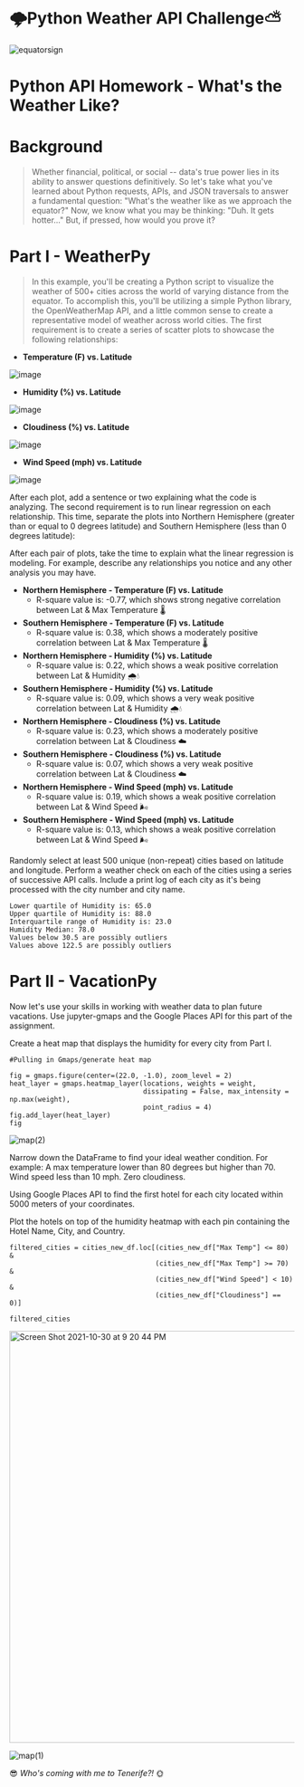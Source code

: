 # 🌩️Python Weather API Challenge:partly_sunny:

![equatorsign](https://user-images.githubusercontent.com/91695375/139562767-fa1b31b4-e106-489e-b4b7-d5d32542a5db.png)


# Python API Homework - What's the Weather Like?

# Background
>Whether financial, political, or social -- data's true power lies in its ability to answer questions definitively. So let's take what you've learned about Python requests, APIs, and JSON traversals to answer a fundamental question: "What's the weather like as we approach the equator?"
Now, we know what you may be thinking: "Duh. It gets hotter..."
But, if pressed, how would you prove it?
>

# Part I - WeatherPy
>In this example, you'll be creating a Python script to visualize the weather of 500+ cities across the world of varying distance from the equator. To accomplish this, you'll be utilizing a simple Python library, the OpenWeatherMap API, and a little common sense to create a representative model of weather across world cities.
The first requirement is to create a series of scatter plots to showcase the following relationships:
>

>
- **Temperature (F) vs. Latitude**

![image](https://user-images.githubusercontent.com/91695375/139562655-9533a28f-26dd-4075-9f98-c24718b938f5.png)
>
- **Humidity (%) vs. Latitude**


![image](https://user-images.githubusercontent.com/91695375/139562679-c0ab1648-3211-42f1-80e4-056b2e54f74d.png)
>
- **Cloudiness (%) vs. Latitude**


![image](https://user-images.githubusercontent.com/91695375/139562687-316fc966-c4b2-4e84-858a-37a64fcb770d.png)
>
- **Wind Speed (mph) vs. Latitude**


![image](https://user-images.githubusercontent.com/91695375/139562691-4da656ff-4e7d-4c81-8b59-8123ba28f965.png)

>
After each plot, add a sentence or two explaining what the code is analyzing.
The second requirement is to run linear regression on each relationship. This time, separate the plots into Northern Hemisphere (greater than or equal to 0 degrees latitude) and Southern Hemisphere (less than 0 degrees latitude):

After each pair of plots, take the time to explain what the linear regression is modeling. For example, describe any relationships you notice and any other analysis you may have.
>
>
- **Northern Hemisphere - Temperature (F) vs. Latitude**
  - R-square value is: -0.77, which shows strong negative correlation between Lat & Max Temperature 🌡️
- **Southern Hemisphere - Temperature (F) vs. Latitude**
  - R-square value is: 0.38, which shows a moderately positive correlation between Lat & Max Temperature 🌡️
- **Northern Hemisphere - Humidity (%) vs. Latitude**
  - R-square value is: 0.22, which shows a weak positive correlation between Lat & Humidity 🌧️💧
- **Southern Hemisphere - Humidity (%) vs. Latitude**
  - R-square value is: 0.09, which shows a very weak positive correlation between Lat & Humidity 🌧️💧
- **Northern Hemisphere - Cloudiness (%) vs. Latitude**
  - R-square value is: 0.23, which shows a moderately positive correlation between Lat & Cloudiness ☁️
- **Southern Hemisphere - Cloudiness (%) vs. Latitude**
  - R-square value is: 0.07, which shows a very weak positive correlation between Lat & Cloudiness ☁️
- **Northern Hemisphere - Wind Speed (mph) vs. Latitude**
  - R-square value is: 0.19, which shows a weak positive correlation between Lat & Wind Speed 🌬️
- **Southern Hemisphere - Wind Speed (mph) vs. Latitude**
  - R-square value is: 0.13, which shows a weak positive correlation between Lat & Wind Speed 🌬️
>
>
Randomly select at least 500 unique (non-repeat) cities based on latitude and longitude.
Perform a weather check on each of the cities using a series of successive API calls.
Include a print log of each city as it's being processed with the city number and city name.
```
Lower quartile of Humidity is: 65.0
Upper quartile of Humidity is: 88.0
Interquartile range of Humidity is: 23.0
Humidity Median: 78.0 
Values below 30.5 are possibly outliers
Values above 122.5 are possibly outliers
```


# Part II - VacationPy
Now let's use your skills in working with weather data to plan future vacations. Use jupyter-gmaps and the Google Places API for this part of the assignment.

Create a heat map that displays the humidity for every city from Part I.
```
#Pulling in Gmaps/generate heat map

fig = gmaps.figure(center=(22.0, -1.0), zoom_level = 2)
heat_layer = gmaps.heatmap_layer(locations, weights = weight, 
                                 dissipating = False, max_intensity = np.max(weight),
                                 point_radius = 4)
fig.add_layer(heat_layer)
fig
```
![map(2)](https://user-images.githubusercontent.com/91695375/139562831-225d86b1-0c0d-4ea7-9a5e-cd597e59bd8d.png)


Narrow down the DataFrame to find your ideal weather condition. For example:
A max temperature lower than 80 degrees but higher than 70.
Wind speed less than 10 mph.
Zero cloudiness.

Using Google Places API to find the first hotel for each city located within 5000 meters of your coordinates.

Plot the hotels on top of the humidity heatmap with each pin containing the Hotel Name, City, and Country.
```
filtered_cities = cities_new_df.loc[(cities_new_df["Max Temp"] <= 80) & 
                                    (cities_new_df["Max Temp"] >= 70) & 
                                    (cities_new_df["Wind Speed"] < 10) &  
                                    (cities_new_df["Cloudiness"] == 0)]
                                
filtered_cities
```
<img width="728" alt="Screen Shot 2021-10-30 at 9 20 44 PM" src="https://user-images.githubusercontent.com/91695375/139562890-edfe60a1-c783-4d51-a19c-fbdebadee53c.png">

![map(1)](https://user-images.githubusercontent.com/91695375/139562815-570a6825-016a-47b9-8c24-29b4029bb4f9.png)

😎 *Who's coming with me to Tenerife?!* 🌞
